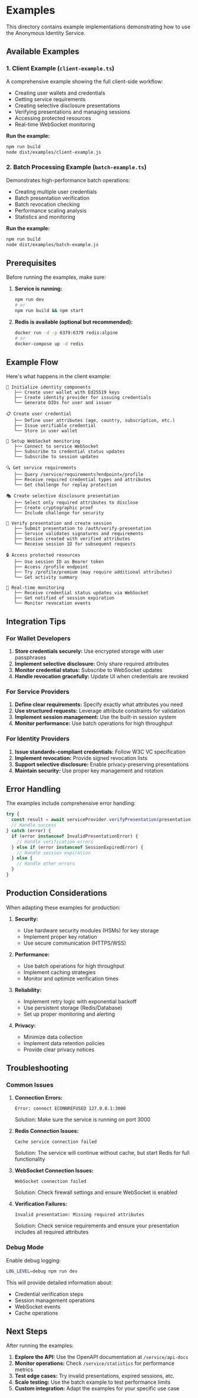 # Examples

This directory contains example implementations demonstrating how to use the Anonymous Identity Service.

## Available Examples

### 1. Client Example (`client-example.ts`)

A comprehensive example showing the full client-side workflow:

- Creating user wallets and credentials
- Getting service requirements
- Creating selective disclosure presentations
- Verifying presentations and managing sessions
- Accessing protected resources
- Real-time WebSocket monitoring

**Run the example:**
```bash
npm run build
node dist/examples/client-example.js
```

### 2. Batch Processing Example (`batch-example.ts`)

Demonstrates high-performance batch operations:

- Creating multiple user credentials
- Batch presentation verification
- Batch revocation checking
- Performance scaling analysis
- Statistics and monitoring

**Run the example:**
```bash
npm run build
node dist/examples/batch-example.js
```

## Prerequisites

Before running the examples, make sure:

1. **Service is running:**
   ```bash
   npm run dev
   # or
   npm run build && npm start
   ```

2. **Redis is available (optional but recommended):**
   ```bash
   docker run -d -p 6379:6379 redis:alpine
   # or
   docker-compose up -d redis
   ```

## Example Flow

Here's what happens in the client example:

```
🔧 Initialize identity components
   ├── Create user wallet with Ed25519 keys
   ├── Create identity provider for issuing credentials
   └── Generate DIDs for user and issuer

📋 Create user credential
   ├── Define user attributes (age, country, subscription, etc.)
   ├── Issue verifiable credential
   └── Store in user wallet

📡 Setup WebSocket monitoring
   ├── Connect to service WebSocket
   ├── Subscribe to credential status updates
   └── Subscribe to session updates

🔍 Get service requirements
   ├── Query /service/requirements?endpoint=/profile
   ├── Receive required credential types and attributes
   └── Get challenge for replay protection

🎭 Create selective disclosure presentation
   ├── Select only required attributes to disclose
   ├── Create cryptographic proof
   └── Include challenge for security

🔐 Verify presentation and create session
   ├── Submit presentation to /auth/verify-presentation
   ├── Service validates signatures and requirements
   ├── Session created with verified attributes
   └── Receive session ID for subsequent requests

🔒 Access protected resources
   ├── Use session ID as Bearer token
   ├── Access /profile endpoint
   ├── Try /profile/premium (may require additional attributes)
   └── Get activity summary

📢 Real-time monitoring
   ├── Receive credential status updates via WebSocket
   ├── Get notified of session expiration
   └── Monitor revocation events
```

## Integration Tips

### For Wallet Developers

1. **Store credentials securely:** Use encrypted storage with user passphrases
2. **Implement selective disclosure:** Only share required attributes
3. **Monitor credential status:** Subscribe to WebSocket updates
4. **Handle revocation gracefully:** Update UI when credentials are revoked

### For Service Providers

1. **Define clear requirements:** Specify exactly what attributes you need
2. **Use structured requests:** Leverage attribute constraints for validation
3. **Implement session management:** Use the built-in session system
4. **Monitor performance:** Use batch operations for high throughput

### For Identity Providers

1. **Issue standards-compliant credentials:** Follow W3C VC specification
2. **Implement revocation:** Provide signed revocation lists
3. **Support selective disclosure:** Enable privacy-preserving presentations
4. **Maintain security:** Use proper key management and rotation

## Error Handling

The examples include comprehensive error handling:

```typescript
try {
  const result = await serviceProvider.verifyPresentation(presentation, endpoint);
  // Handle success
} catch (error) {
  if (error instanceof InvalidPresentationError) {
    // Handle verification errors
  } else if (error instanceof SessionExpiredError) {
    // Handle session expiration
  } else {
    // Handle other errors
  }
}
```

## Production Considerations

When adapting these examples for production:

1. **Security:**
   - Use hardware security modules (HSMs) for key storage
   - Implement proper key rotation
   - Use secure communication (HTTPS/WSS)

2. **Performance:**
   - Use batch operations for high throughput
   - Implement caching strategies
   - Monitor and optimize verification times

3. **Reliability:**
   - Implement retry logic with exponential backoff
   - Use persistent storage (Redis/Database)
   - Set up proper monitoring and alerting

4. **Privacy:**
   - Minimize data collection
   - Implement data retention policies
   - Provide clear privacy notices

## Troubleshooting

### Common Issues

1. **Connection Errors:**
   ```
   Error: connect ECONNREFUSED 127.0.0.1:3000
   ```
   Solution: Make sure the service is running on port 3000

2. **Redis Connection Issues:**
   ```
   Cache service connection failed
   ```
   Solution: The service will continue without cache, but start Redis for full functionality

3. **WebSocket Connection Issues:**
   ```
   WebSocket connection failed
   ```
   Solution: Check firewall settings and ensure WebSocket is enabled

4. **Verification Failures:**
   ```
   Invalid presentation: Missing required attributes
   ```
   Solution: Check service requirements and ensure your presentation includes all required attributes

### Debug Mode

Enable debug logging:
```bash
LOG_LEVEL=debug npm run dev
```

This will provide detailed information about:
- Credential verification steps
- Session management operations
- WebSocket events
- Cache operations

## Next Steps

After running the examples:

1. **Explore the API:** Use the OpenAPI documentation at `/service/api-docs`
2. **Monitor operations:** Check `/service/statistics` for performance metrics
3. **Test edge cases:** Try invalid presentations, expired sessions, etc.
4. **Scale testing:** Use the batch example to test performance limits
5. **Custom integration:** Adapt the examples for your specific use case